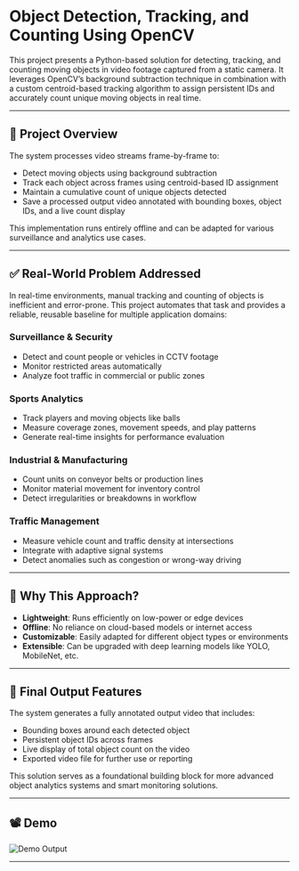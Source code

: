 # Object Detection, Tracking, and Counting Using OpenCV

This project presents a Python-based solution for detecting, tracking, and counting moving objects in video footage captured from a static camera. It leverages OpenCV’s background subtraction technique in combination with a custom centroid-based tracking algorithm to assign persistent IDs and accurately count unique moving objects in real time.

---

## 📌 Project Overview

The system processes video streams frame-by-frame to:

- Detect moving objects using background subtraction
- Track each object across frames using centroid-based ID assignment
- Maintain a cumulative count of unique objects detected
- Save a processed output video annotated with bounding boxes, object IDs, and a live count display

This implementation runs entirely offline and can be adapted for various surveillance and analytics use cases.

---

## ✅ Real-World Problem Addressed

In real-time environments, manual tracking and counting of objects is inefficient and error-prone. This project automates that task and provides a reliable, reusable baseline for multiple application domains:

### Surveillance & Security

- Detect and count people or vehicles in CCTV footage
- Monitor restricted areas automatically
- Analyze foot traffic in commercial or public zones

### Sports Analytics

- Track players and moving objects like balls
- Measure coverage zones, movement speeds, and play patterns
- Generate real-time insights for performance evaluation

### Industrial & Manufacturing

- Count units on conveyor belts or production lines
- Monitor material movement for inventory control
- Detect irregularities or breakdowns in workflow

### Traffic Management

- Measure vehicle count and traffic density at intersections
- Integrate with adaptive signal systems
- Detect anomalies such as congestion or wrong-way driving

---

## 🔧 Why This Approach?

- **Lightweight**: Runs efficiently on low-power or edge devices
- **Offline**: No reliance on cloud-based models or internet access
- **Customizable**: Easily adapted for different object types or environments
- **Extensible**: Can be upgraded with deep learning models like YOLO, MobileNet, etc.

---

## 🎯 Final Output Features

The system generates a fully annotated output video that includes:

- Bounding boxes around each detected object
- Persistent object IDs across frames
- Live display of total object count on the video
- Exported video file for further use or reporting

This solution serves as a foundational building block for more advanced object analytics systems and smart monitoring solutions.

---

## 📽️ Demo

![Demo Output](https://raw.githubusercontent.com/Ratheesh1104/Object_Detection_and_Tracking/main/output.gif)

---
